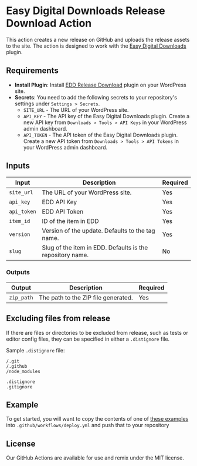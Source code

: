 # Easy Digital Downloads Release Download Action

This action creates a new release on GitHub and uploads the release assets to the site. The action is designed to work
with the [Easy Digital Downloads](https://easydigitaldownloads.com/) plugin.

## Requirements

- **Install Plugin**:
  Install [EDD Release Download](edd-release-download.zip) plugin on
  your WordPress site.
- **Secrets**: You need to add the following secrets to your repository's settings under `Settings > Secrets`.
	- `SITE_URL` - The URL of your WordPress site.
	- `API_KEY` - The API key of the Easy Digital Downloads plugin. Create a new API key
	  from `Downloads > Tools > API Keys` in your WordPress admin dashboard.
	- `API_TOKEN` - The API token of the Easy Digital Downloads plugin. Create a new API token
	  from `Downloads > Tools > API Tokens` in your WordPress admin dashboard.

## Inputs

| Input       | Description                                               | Required |
|-------------|-----------------------------------------------------------|----------|
| `site_url`  | The URL of your WordPress site.                           | Yes      |
| `api_key`   | EDD API Key                                               | Yes      |
| `api_token` | EDD API Token                                             | Yes      |
| `item_id`   | ID of the item in EDD                                     | Yes      |
| `version`   | Version of the update. Defaults to the tag name.          | Yes      |
| `slug`      | Slug of the item in EDD. Defaults is the repository name. | No       |

### Outputs

| Output     | Description                         | Required |
|------------|-------------------------------------|----------|
| `zip_path` | The path to the ZIP file generated. | Yes      |

## Excluding files from release

If there are files or directories to be excluded from release, such as tests or editor config files, they can be
specified in either a `.distignore` file.

Sample `.distignore` file:

```
/.git
/.github
/node_modules

.distignore
.gitignore
```

## Example

To get started, you will want to copy the contents of one of [these examples](examples) into `.github/workflows/deploy.yml` and push that to your repository


## License

Our GitHub Actions are available for use and remix under the MIT license.

